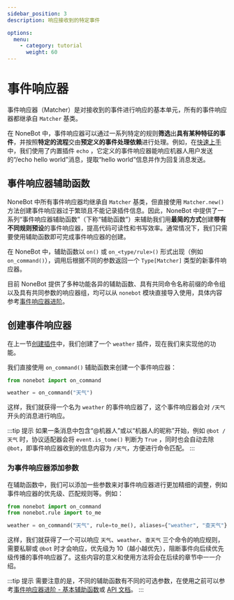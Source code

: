 ```yaml
---
sidebar_position: 3
description: 响应接收到的特定事件

options:
  menu:
    - category: tutorial
      weight: 60
---
```


# 事件响应器

事件响应器（Matcher）是对接收到的事件进行响应的基本单元，所有的事件响应器都继承自 `Matcher` 基类。

在 NoneBot 中，事件响应器可以通过一系列特定的规则**筛选**出**具有某种特征的事件**，并按照**特定的流程**交由**预定义的事件处理依赖**进行处理。例如，在[快速上手](../quick-start.mdx)中，我们使用了内置插件 `echo` ，它定义的事件响应器能响应机器人用户发送的“/echo hello world”消息，提取“hello world”信息并作为回复消息发送。

## 事件响应器辅助函数

NoneBot 中所有事件响应器均继承自 `Matcher` 基类，但直接使用 `Matcher.new()` 方法创建事件响应器过于繁琐且不能记录插件信息。因此，NoneBot 中提供了一系列“事件响应器辅助函数”（下称“辅助函数”）来辅助我们用**最简的方式**创建**带有不同规则预设**的事件响应器，提高代码可读性和书写效率。通常情况下，我们只需要使用辅助函数即可完成事件响应器的创建。

在 NoneBot 中，辅助函数以 `on()` 或 `on_<type/rule>()` 形式出现（例如 `on_command()`），调用后根据不同的参数返回一个 `Type[Matcher]` 类型的新事件响应器。

目前 NoneBot 提供了多种功能各异的辅助函数、具有共同命令名称前缀的命令组以及具有共同参数的响应器组，均可以从 `nonebot` 模块直接导入使用，具体内容参考[事件响应器进阶](../advanced/matcher.md)。

## 创建事件响应器

在上一节[创建插件](./create-plugin.md#创建插件)中，我们创建了一个 `weather` 插件，现在我们来实现他的功能。

我们直接使用 `on_command()` 辅助函数来创建一个事件响应器：

```python {3} title=weather/__init__.py
from nonebot import on_command

weather = on_command("天气")
```

这样，我们就获得一个名为 `weather` 的事件响应器了，这个事件响应器会对 `/天气` 开头的消息进行响应。

:::tip 提示
如果一条消息中包含“@机器人”或以“机器人的昵称”开始，例如 `@bot /天气` 时，协议适配器会将 `event.is_tome()` 判断为 `True` ，同时也会自动去除 `@bot`，即事件响应器收到的信息内容为 `/天气`，方便进行命令匹配。
:::

### 为事件响应器添加参数

在辅助函数中，我们可以添加一些参数来对事件响应器进行更加精细的调整，例如事件响应器的优先级、匹配规则等。例如：

```python {4} title=weather/__init__.py
from nonebot import on_command
from nonebot.rule import to_me

weather = on_command("天气", rule=to_me(), aliases={"weather", "查天气"}, priority=10, block=True)
```

这样，我们就获得了一个可以响应 `天气`、`weather`、`查天气` 三个命令的响应规则，需要私聊或 `@bot` 时才会响应，优先级为 10（越小越优先），阻断事件向后续优先级传播的事件响应器了。这些内容的意义和使用方法将会在后续的章节中一一介绍。

:::tip 提示
需要注意的是，不同的辅助函数有不同的可选参数，在使用之前可以参考[事件响应器进阶 - 基本辅助函数](../advanced/matcher.md#基本辅助函数)或 [API 文档](../api/plugin/on.md#on)。
:::
